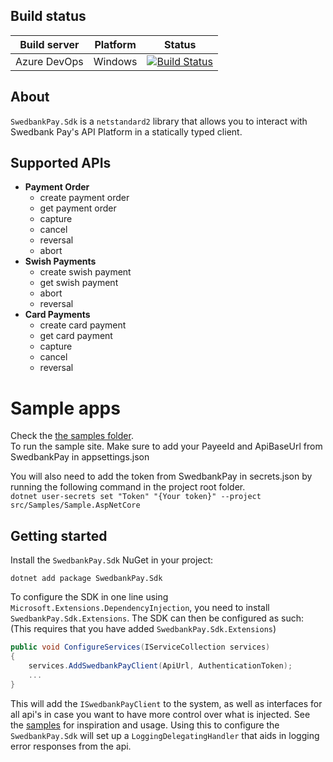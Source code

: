 ## Build status

| Build server | Platform | Status                                    |
| ------------ | -------- | ----------------------------------------- |
| Azure DevOps | Windows  | [![Build Status][azdo-badge]][azdo-build] |

## About

`SwedbankPay.Sdk` is a `netstandard2` library that allows you to interact with Swedbank Pay's API Platform in a statically typed client.

## Supported APIs

* **Payment Order**
  * create payment order
  * get payment order
  * capture
  * cancel
  * reversal
  * abort
* **Swish Payments**
  * create swish payment
  * get swish payment
  * abort
  * reversal
* **Card Payments**
  * create card payment
  * get card payment
  * capture
  * cancel
  * reversal

# Sample apps

Check the [the samples folder][samples].  
To run the sample site. Make sure to add your PayeeId and ApiBaseUrl from SwedbankPay in appsettings.json

You will also need to add the token from SwedbankPay in secrets.json by running the following command in the project root folder.  
`dotnet user-secrets set "Token" "{Your token}" --project src/Samples/Sample.AspNetCore`


## Getting started

Install the `SwedbankPay.Sdk` NuGet in your project:

```
dotnet add package SwedbankPay.Sdk
```

To configure the SDK in one line using `Microsoft.Extensions.DependencyInjection`,
you need to install `SwedbankPay.Sdk.Extensions`. The SDK can then be configured
as such:
(This requires that you have added `SwedbankPay.Sdk.Extensions`)

```csharp
public void ConfigureServices(IServiceCollection services)
{
    services.AddSwedbankPayClient(ApiUrl, AuthenticationToken);
    ...
}
```

This will add the `ISwedbankPayClient` to the system, as well as interfaces for
all api's in case you want to have more control over what is injected.
See the [samples][samples] for inspiration and usage.
Using this to configure the `SwedbankPay.Sdk` will set up a
`LoggingDelegatingHandler` that aids in logging error responses from the api.


  [azdo-badge]: https://dev.azure.com/SwedbankPay/swedbank-pay-sdk-dotnet/_apis/build/status/swedbank-pay-sdk-dotnet-CI?branchName=master
  [azdo-build]: https://dev.azure.com/SwedbankPay/swedbank-pay-sdk-dotnet/_build/latest?definitionId=1&branchName=master
  [samples]: https://github.com/SwedbankPay/swedbank-pay-sdk-dotnet/tree/master/src/Samples

